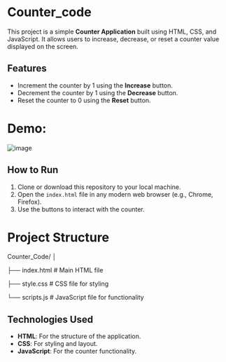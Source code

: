# Counter_code
This project is a simple **Counter Application** built using HTML, CSS, and JavaScript. It allows users to increase, decrease, or reset a counter value displayed on the screen.

## Features

- Increment the counter by 1 using the **Increase** button.
- Decrement the counter by 1 using the **Decrease** button.
- Reset the counter to 0 using the **Reset** button.

# Demo:
![image](https://github.com/user-attachments/assets/110ec29b-fa13-4fcd-b3a0-f19de83f1172)

## How to Run

1. Clone or download this repository to your local machine.
2. Open the `index.html` file in any modern web browser (e.g., Chrome, Firefox).
3. Use the buttons to interact with the counter.

# Project Structure
Counter_Code/
│

├── index.html       # Main HTML file

├── style.css       # CSS file for styling

└── scripts.js        # JavaScript file for functionality

## Technologies Used

- **HTML**: For the structure of the application.
- **CSS**: For styling and layout.
- **JavaScript**: For the counter functionality.
